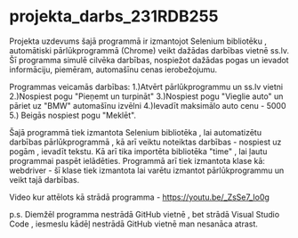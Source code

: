 # projekta_darbs_231RDB255
Projekta uzdevums šajā programmā ir izmantojot Selenium bibliotēku , automātiski pārlūkprogrammā (Chrome) veikt dažādas darbības vietnē ss.lv. Šī programma simulē cilvēka darbības, nospiežot dažādas pogas un ievadot informāciju, piemēram, automašīnu cenas ierobežojumu.

Programmas veicamās darbības:
1.)Atvērt pārlūkprogrammu un ss.lv vietni
2.)Nospiest pogu "Pieņemt un turpināt"
3.)Nospiest pogu "Vieglie auto" un pāriet uz "BMW" automašīnu izvēlni
4.)Ievadīt maksimālo auto cenu - 5000
5.) Beigās nospiest pogu "Meklēt".

Šajā programmā tiek izmantota Selenium bibliotēka , lai automatizētu darbības pārlūkprogrammā , kā arī veiktu noteiktas darbības - nospiest uz pogām , ievadīt tekstu.
Kā arī tika importēta bibliotēka "time" , lai ļautu programmai paspēt ielādēties.
Programmā arī tiek izmantota klase kā:
webdriver - šī klase tiek izmantota lai varētu izmantot pārlūkprogrammu un veikt tajā darbības.

Video kur attēlots kā strādā programma - https://youtu.be/_ZsSe7_Io0g

p.s. Diemžēl programma nestrādā GitHub vietnē , bet strādā Visual Studio Code , iesmeslu kādēļ nestrādā GitHub vietnē man nesanāca atrast.